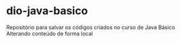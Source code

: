 # dio-java-basico
Repositório para salvar os códigos criados no curso de Java Básico
Alterando conteúdo de forma local